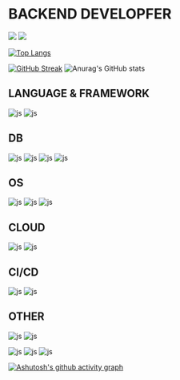 # BACKEND DEVELOPFER

<a href="https://discordapp.com/users/485543021161742347" target="_blank"><img src="https://img.shields.io/badge/Discord-7289DA?style=for-the-badge&logo=discord&logoColor=white"/></a>
<a href="mailto:parkgw9071@gmail.com" target="_blank"><img src="https://img.shields.io/badge/Gmail-D14836?style=for-the-badge&logo=gmail&logoColor=white"/></a>

[![Top Langs](https://github-readme-stats.vercel.app/api/top-langs/?username=mini0192&layout=donut&theme=react)](https://github.com/anuraghazra/github-readme-stats)

[![GitHub Streak](https://streak-stats.demolab.com?user=mini0192&theme=react)](https://git.io/streak-stats)
![Anurag's GitHub stats](https://github-readme-stats.vercel.app/api?username=mini0192&show_icons=true&theme=react)

## LANGUAGE & FRAMEWORK
![js](https://img.shields.io/badge/Java-ED8B00?style=for-the-badge&logo=openjdk&logoColor=white)
![js](https://img.shields.io/badge/Spring-6DB33F?style=for-the-badge&logo=spring&logoColor=white)

## DB
![js](https://img.shields.io/badge/MySQL-005C84?style=for-the-badge&logo=mysql&logoColor=white)
![js](https://img.shields.io/badge/PostgreSQL-316192?style=for-the-badge&logo=postgresql&logoColor=white)
![js](https://img.shields.io/badge/MongoDB-4EA94B?style=for-the-badge&logo=mongodb&logoColor=white)
![js](https://img.shields.io/badge/redis-%23DD0031.svg?&style=for-the-badge&logo=redis&logoColor=white)

## OS
![js](https://img.shields.io/badge/Linux-FCC624?style=for-the-badge&logo=linux&logoColor=black)
![js](https://img.shields.io/badge/Ubuntu-E95420?style=for-the-badge&logo=ubuntu&logoColor=white)
![js](https://img.shields.io/badge/Cent%20OS-262577?style=for-the-badge&logo=CentOS&logoColor=white)

## CLOUD
![js](https://img.shields.io/badge/Amazon_AWS-232F3E?style=for-the-badge&logo=amazon-aws&logoColor=white)
![js](https://img.shields.io/badge/Google_Cloud-4285F4?style=for-the-badge&logo=google-cloud&logoColor=white)

## CI/CD
![js](https://img.shields.io/badge/github_action-00B2FF?style=for-the-badge&logo=githubactions&logoColor=white)
![js](https://img.shields.io/badge/jenkins-D24939?style=for-the-badge&logo=jenkins&logoColor=white)

## OTHER
![js](https://img.shields.io/badge/docker-%230db7ed.svg?style=for-the-badge&logo=docker&logoColor=white)
![js](https://img.shields.io/badge/-Swagger-%23Clojure?style=for-the-badge&logo=swagger&logoColor=white)

![js](https://img.shields.io/badge/Gradle-02303A.svg?style=for-the-badge&logo=Gradle&logoColor=white)
![js](https://img.shields.io/badge/GitHub-100000?style=for-the-badge&logo=github&logoColor=white)
![js](https://img.shields.io/badge/GIT-E44C30?style=for-the-badge&logo=git&logoColor=white)

[![Ashutosh's github activity graph](https://github-readme-activity-graph.vercel.app/graph?username=mini0192&theme=react)](https://github.com/ashutosh00710/github-readme-activity-graph)
